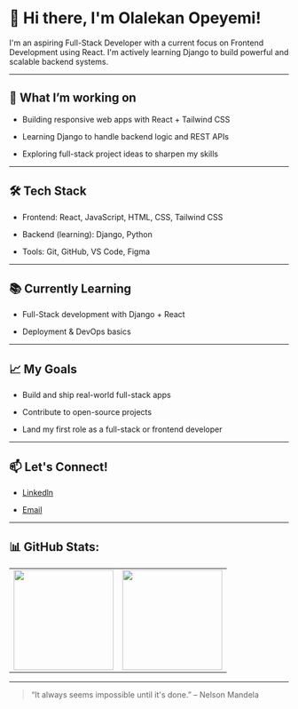 # 👋 Hi there, I'm Olalekan Opeyemi!
I'm an aspiring Full-Stack Developer with a current focus on Frontend Development using React. I'm actively learning Django to build powerful and scalable backend systems.

---

## 🚀 What I’m working on
- Building responsive web apps with React + Tailwind CSS

- Learning Django to handle backend logic and REST APIs

- Exploring full-stack project ideas to sharpen my skills

---

## 🛠️ Tech Stack
- Frontend: React, JavaScript, HTML, CSS, Tailwind CSS

- Backend (learning): Django, Python

- Tools: Git, GitHub, VS Code, Figma

---

## 📚 Currently Learning
- Full-Stack development with Django + React
  
- Deployment & DevOps basics

---

## 📈 My Goals
- Build and ship real-world full-stack apps

- Contribute to open-source projects

- Land my first role as a full-stack or frontend developer

---

## 📫 Let's Connect!

- [Linkedln](https://www.linkedin.com/in/opeyemi-olalekan-10864523a)

- [Email](mailto:opeyemiolalekan481@gmail.com)

---

## 📊 GitHub Stats:
<table width="100%">
<tr>
   <td>
      <img height="180em" src="https://github-readme-stats.vercel.app/api?username=olamilekan5162&show_icons=true&hide_border=true&theme=tokyonight&bg_color=00000000" />
   </td>
   <td>
      <img height="180em" src="https://github-readme-stats.vercel.app/api/top-langs/?username=olamilekan5162&show_icons=true&hide_border=true&layout=compact&langs_count=8&theme=tokyonight&bg_color=00000000"/>
   </td>
</tr>
</table>

---

> “It always seems impossible until it's done.” – Nelson Mandela



<!--
**olamilekan5162/olamilekan5162** is a ✨ _special_ ✨ repository because its `README.md` (this file) appears on your GitHub profile.

Here are some ideas to get you started:

- 🔭 I’m currently working on ...
- 🌱 I’m currently learning ...
- 👯 I’m looking to collaborate on ...
- 🤔 I’m looking for help with ...
- 💬 Ask me about ...
- 📫 How to reach me: ...
- 😄 Pronouns: ...
- ⚡ Fun fact: ...
-->
